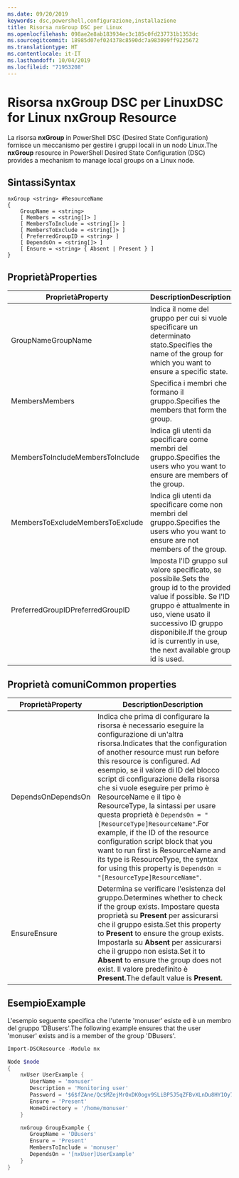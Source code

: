 ```yaml
---
ms.date: 09/20/2019
keywords: dsc,powershell,configurazione,installazione
title: Risorsa nxGroup DSC per Linux
ms.openlocfilehash: 098ae2e8ab183934ec3c185c0fd237731b1353dc
ms.sourcegitcommit: 18985d07ef024378c8590dc7a983099ff9225672
ms.translationtype: HT
ms.contentlocale: it-IT
ms.lasthandoff: 10/04/2019
ms.locfileid: "71953208"
---
```

# <a name="dsc-for-linux-nxgroup-resource"></a><span data-ttu-id="c846c-103">Risorsa nxGroup DSC per Linux</span><span class="sxs-lookup"><span data-stu-id="c846c-103">DSC for Linux nxGroup Resource</span></span>

<span data-ttu-id="c846c-104">La risorsa **nxGroup** in PowerShell DSC (Desired State Configuration) fornisce un meccanismo per gestire i gruppi locali in un nodo Linux.</span><span class="sxs-lookup"><span data-stu-id="c846c-104">The **nxGroup** resource in PowerShell Desired State Configuration (DSC) provides a mechanism to manage local groups on a Linux node.</span></span>

## <a name="syntax"></a><span data-ttu-id="c846c-105">Sintassi</span><span class="sxs-lookup"><span data-stu-id="c846c-105">Syntax</span></span>

```Syntax
nxGroup <string> #ResourceName
{
    GroupName = <string>
    [ Members = <string[]> ]
    [ MembersToInclude = <string[]> ]
    [ MembersToExclude = <string[]> ]
    [ PreferredGroupID = <string> ]
    [ DependsOn = <string[]> ]
    [ Ensure = <string> { Absent | Present } ]
}
```

## <a name="properties"></a><span data-ttu-id="c846c-106">Proprietà</span><span class="sxs-lookup"><span data-stu-id="c846c-106">Properties</span></span>

|<span data-ttu-id="c846c-107">Proprietà</span><span class="sxs-lookup"><span data-stu-id="c846c-107">Property</span></span> |<span data-ttu-id="c846c-108">Description</span><span class="sxs-lookup"><span data-stu-id="c846c-108">Description</span></span> |
|---|---|
|<span data-ttu-id="c846c-109">GroupName</span><span class="sxs-lookup"><span data-stu-id="c846c-109">GroupName</span></span> |<span data-ttu-id="c846c-110">Indica il nome del gruppo per cui si vuole specificare un determinato stato.</span><span class="sxs-lookup"><span data-stu-id="c846c-110">Specifies the name of the group for which you want to ensure a specific state.</span></span> |
|<span data-ttu-id="c846c-111">Members</span><span class="sxs-lookup"><span data-stu-id="c846c-111">Members</span></span> |<span data-ttu-id="c846c-112">Specifica i membri che formano il gruppo.</span><span class="sxs-lookup"><span data-stu-id="c846c-112">Specifies the members that form the group.</span></span> |
|<span data-ttu-id="c846c-113">MembersToInclude</span><span class="sxs-lookup"><span data-stu-id="c846c-113">MembersToInclude</span></span> |<span data-ttu-id="c846c-114">Indica gli utenti da specificare come membri del gruppo.</span><span class="sxs-lookup"><span data-stu-id="c846c-114">Specifies the users who you want to ensure are members of the group.</span></span> |
|<span data-ttu-id="c846c-115">MembersToExclude</span><span class="sxs-lookup"><span data-stu-id="c846c-115">MembersToExclude</span></span> |<span data-ttu-id="c846c-116">Indica gli utenti da specificare come non membri del gruppo.</span><span class="sxs-lookup"><span data-stu-id="c846c-116">Specifies the users who you want to ensure are not members of the group.</span></span> |
|<span data-ttu-id="c846c-117">PreferredGroupID</span><span class="sxs-lookup"><span data-stu-id="c846c-117">PreferredGroupID</span></span> |<span data-ttu-id="c846c-118">Imposta l'ID gruppo sul valore specificato, se possibile.</span><span class="sxs-lookup"><span data-stu-id="c846c-118">Sets the group id to the provided value if possible.</span></span> <span data-ttu-id="c846c-119">Se l'ID gruppo è attualmente in uso, viene usato il successivo ID gruppo disponibile.</span><span class="sxs-lookup"><span data-stu-id="c846c-119">If the group id is currently in use, the next available group id is used.</span></span> |

## <a name="common-properties"></a><span data-ttu-id="c846c-120">Proprietà comuni</span><span class="sxs-lookup"><span data-stu-id="c846c-120">Common properties</span></span>

|<span data-ttu-id="c846c-121">Proprietà</span><span class="sxs-lookup"><span data-stu-id="c846c-121">Property</span></span> |<span data-ttu-id="c846c-122">Description</span><span class="sxs-lookup"><span data-stu-id="c846c-122">Description</span></span> |
|---|---|
|<span data-ttu-id="c846c-123">DependsOn</span><span class="sxs-lookup"><span data-stu-id="c846c-123">DependsOn</span></span> |<span data-ttu-id="c846c-124">Indica che prima di configurare la risorsa è necessario eseguire la configurazione di un'altra risorsa.</span><span class="sxs-lookup"><span data-stu-id="c846c-124">Indicates that the configuration of another resource must run before this resource is configured.</span></span> <span data-ttu-id="c846c-125">Ad esempio, se il valore di ID del blocco script di configurazione della risorsa che si vuole eseguire per primo è ResourceName e il tipo è ResourceType, la sintassi per usare questa proprietà è `DependsOn = "[ResourceType]ResourceName"`.</span><span class="sxs-lookup"><span data-stu-id="c846c-125">For example, if the ID of the resource configuration script block that you want to run first is ResourceName and its type is ResourceType, the syntax for using this property is `DependsOn = "[ResourceType]ResourceName"`.</span></span> |
|<span data-ttu-id="c846c-126">Ensure</span><span class="sxs-lookup"><span data-stu-id="c846c-126">Ensure</span></span> |<span data-ttu-id="c846c-127">Determina se verificare l'esistenza del gruppo.</span><span class="sxs-lookup"><span data-stu-id="c846c-127">Determines whether to check if the group exists.</span></span> <span data-ttu-id="c846c-128">Impostare questa proprietà su **Present** per assicurarsi che il gruppo esista.</span><span class="sxs-lookup"><span data-stu-id="c846c-128">Set this property to **Present** to ensure the group exists.</span></span> <span data-ttu-id="c846c-129">Impostarla su **Absent** per assicurarsi che il gruppo non esista.</span><span class="sxs-lookup"><span data-stu-id="c846c-129">Set it to **Absent** to ensure the group does not exist.</span></span> <span data-ttu-id="c846c-130">Il valore predefinito è **Present**.</span><span class="sxs-lookup"><span data-stu-id="c846c-130">The default value is **Present**.</span></span> |

## <a name="example"></a><span data-ttu-id="c846c-131">Esempio</span><span class="sxs-lookup"><span data-stu-id="c846c-131">Example</span></span>

<span data-ttu-id="c846c-132">L'esempio seguente specifica che l'utente 'monuser' esiste ed è un membro del gruppo 'DBusers'.</span><span class="sxs-lookup"><span data-stu-id="c846c-132">The following example ensures that the user 'monuser' exists and is a member of the group 'DBusers'.</span></span>

```powershell
Import-DSCResource -Module nx

Node $node
{
    nxUser UserExample {
       UserName = 'monuser'
       Description = 'Monitoring user'
       Password = '$6$fZAne/Qc$MZejMrOxDK0ogv9SLiBP5J5qZFBvXLnDu8HY1Oy7ycX.Y3C7mGPUfeQy3A82ev3zIabhDQnj2ayeuGn02CqE/0'
       Ensure = 'Present'
       HomeDirectory = '/home/monuser'
    }

    nxGroup GroupExample {
       GroupName = 'DBusers'
       Ensure = 'Present'
       MembersToInclude = 'monuser'
       DependsOn = '[nxUser]UserExample'
    }
}
```